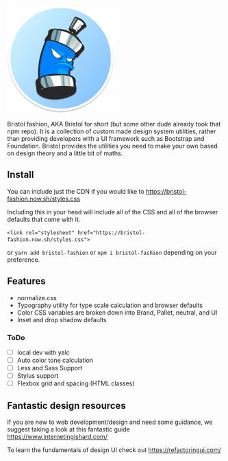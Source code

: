 <img src="https://raw.githubusercontent.com/maxmckenzie/bristol-fashion/master/src/images/logo.png" alt="Bristol fashion logo" width="250" height="250">

Bristol fashion, AKA Bristol for short (but some other dude already took that npm repo). It is a collection of custom made design system utilities, rather than providing developers with a UI framework such as Bootstrap and Foundation. Bristol provides the utilities you need to make your own based on design theory and a little bit of maths.

## Install

You can include just the CDN if you would like to https://bristol-fashion.now.sh/styles.css

Including this in your head will include all of the CSS and all of the browser defaults that come with it.

```
<link rel="stylesheet" href="https://bristol-fashion.now.sh/styles.css">
```

or `yarn add bristol-fashion` or `npm i bristol-fashion` depending on your preference.

## Features

- normalize.css
- Typography utility for type scale calculation and browser defaults
- Color CSS variables are broken down into Brand, Pallet, neutral, and UI
- Inset and drop shadow defaults

### ToDo

- [ ] local dev with yalc
- [ ] Auto color tone calculation
- [ ] Less and Sass Support
- [ ] Stylus support
- [ ] Flexbox grid and spacing (HTML classes)

## Fantastic design resources

If you are new to web development/design and need some guidance, we suggest taking a look at this fantastic guide https://www.internetingishard.com/

To learn the fundamentals of design UI check out https://refactoringui.com/ 